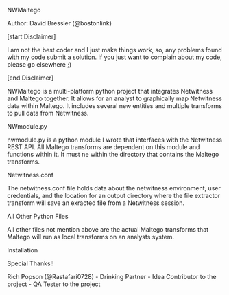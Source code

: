 ﻿NWMaltego

Author: David Bressler (@bostonlink)

[start Disclaimer]

I am not the best coder and I just make things work, so, any problems found with my code submit a solution.  If you just want to complain about my code, please go elsewhere ;)

[end Disclaimer]

NWMaltego is a multi-platform python project that integrates Netwitness and Maltego together.  It allows for an analyst to graphically map Netwitness data within Maltego.  It includes several new entities and multiple transforms to pull data from Netwitness.

NWmodule.py

nwmodule.py is a python module I wrote that interfaces with the Netwitness REST API.  All Maltego transforms are dependent on this module and functions within it.  It must ne within the directory that contains the Maltego transforms.

Netwitness.conf

The netwitness.conf file holds data about the netwitness environment, user credentials, and the location for an output directory where the file extractor transform will save an exracted file from a Netwitness session.

All Other Python Files

All other files not mention above are the actual Maltego transforms that Maltego will run as local transforms on an analysts system.


Installation


Special Thanks!!

Rich Popson (@Rastafari0728)
	- Drinking Partner
	- Idea Contributor to the project
	- QA Tester to the project



